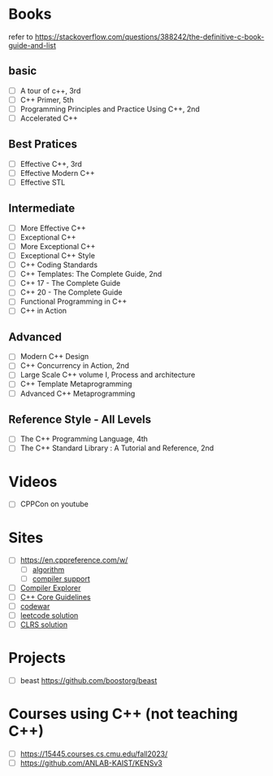 
Books
=====
refer to https://stackoverflow.com/questions/388242/the-definitive-c-book-guide-and-list

basic
-----
* [ ] A tour of c++, 3rd
* [ ] C++ Primer, 5th
* [ ] Programming Principles and Practice Using C++, 2nd
* [ ] Accelerated C++

Best Pratices
-------------
* [ ] Effective C++, 3rd
* [ ] Effective Modern C++
* [ ] Effective STL

Intermediate
------------
* [ ] More Effective C++
* [ ] Exceptional C++
* [ ] More Exceptional C++
* [ ] Exceptional C++ Style
* [ ] C++ Coding Standards
* [ ] C++ Templates: The Complete Guide, 2nd
* [ ] C++ 17 - The Complete Guide
* [ ] C++ 20 - The Complete Guide
* [ ] Functional Programming in C++
* [ ] C++ in Action

Advanced
--------
* [ ] Modern C++ Design
* [ ] C++ Concurrency in Action, 2nd
* [ ] Large Scale C++ volume I, Process and architecture
* [ ] C++ Template Metaprogramming
* [ ] Advanced C++ Metaprogramming

Reference Style - All Levels
----------------------------
* [ ] The C++ Programming Language, 4th
* [ ] The C++ Standard Library : A Tutorial and Reference, 2nd

Videos
======
* [ ] CPPCon on youtube

Sites
=====
* [ ] https://en.cppreference.com/w/
  * [ ] [algorithm](https://en.cppreference.com/w/cpp/algorithm)
  * [ ] [compiler support](https://en.cppreference.com/w/cpp/compiler_support)
* [ ] [Compiler Explorer](https://godbolt.org/)
* [ ] [C++ Core Guidelines](https://github.com/isocpp/CppCoreGuidelines/blob/master/CppCoreGuidelines.md#S-enum)
* [ ] [codewar](https://www.codewars.com/dashboard)
* [ ] [leetcode solution](https://walkccc.me/LeetCode/)
* [ ] [CLRS solution](https://walkccc.me/CLRS/)

Projects
========
* [ ] beast https://github.com/boostorg/beast

Courses using C++ (not teaching C++)
====================================
* [ ] https://15445.courses.cs.cmu.edu/fall2023/
* [ ] https://github.com/ANLAB-KAIST/KENSv3
